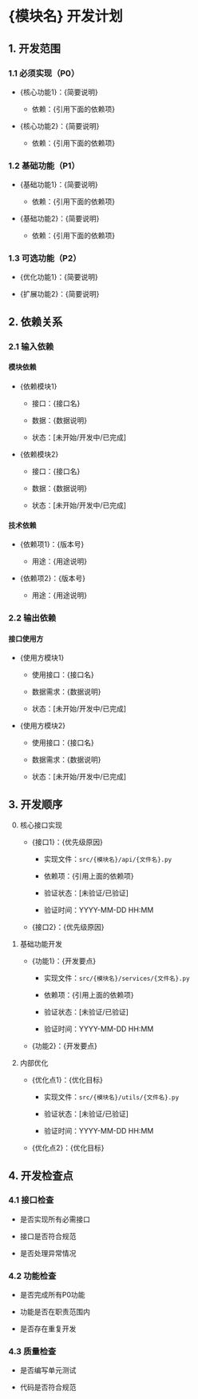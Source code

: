 # **{模块名} 开发计划**

## **1\. 开发范围**

### **1.1 必须实现（P0）**

- {核心功能1}：{简要说明}
    
    - 依赖：{引用下面的依赖项}
        
- {核心功能2}：{简要说明}
    
    - 依赖：{引用下面的依赖项}
        

### **1.2 基础功能（P1）**

- {基础功能1}：{简要说明}
    
    - 依赖：{引用下面的依赖项}
        
- {基础功能2}：{简要说明}
    
    - 依赖：{引用下面的依赖项}
        

### **1.3 可选功能（P2）**

- {优化功能1}：{简要说明}
    
- {扩展功能2}：{简要说明}
    

## **2\. 依赖关系**

### **2.1 输入依赖**

#### **模块依赖**

- {依赖模块1}
    
    - 接口：{接口名}
        
    - 数据：{数据说明}
        
    - 状态：[未开始/开发中/已完成]
        
- {依赖模块2}
    
    - 接口：{接口名}
        
    - 数据：{数据说明}
        
    - 状态：[未开始/开发中/已完成]
        

#### **技术依赖**

- {依赖项1}：{版本号}
    
    - 用途：{用途说明}
        
- {依赖项2}：{版本号}
    
    - 用途：{用途说明}
        

### **2.2 输出依赖**

#### **接口使用方**

- {使用方模块1}
    
    - 使用接口：{接口名}
        
    - 数据需求：{数据说明}
        
    - 状态：[未开始/开发中/已完成]
        
- {使用方模块2}
    
    - 使用接口：{接口名}
        
    - 数据需求：{数据说明}
        
    - 状态：[未开始/开发中/已完成]
        

## **3\. 开发顺序**

0. 核心接口实现
    
    - {接口1}：{优先级原因}
        
        - 实现文件：`src/{模块名}/api/{文件名}.py`
            
        - 依赖项：{引用上面的依赖项}
            
        - 验证状态：[未验证/已验证]
            
        - 验证时间：YYYY-MM-DD HH:MM
            
    - {接口2}：{优先级原因}
        
1. 基础功能开发
    
    - {功能1}：{开发要点}
        
        - 实现文件：`src/{模块名}/services/{文件名}.py`
            
        - 依赖项：{引用上面的依赖项}
            
        - 验证状态：[未验证/已验证]
            
        - 验证时间：YYYY-MM-DD HH:MM
            
    - {功能2}：{开发要点}
        
2. 内部优化
    
    - {优化点1}：{优化目标}
        
        - 实现文件：`src/{模块名}/utils/{文件名}.py`
            
        - 验证状态：[未验证/已验证]
            
        - 验证时间：YYYY-MM-DD HH:MM
            
    - {优化点2}：{优化目标}
        

## **4\. 开发检查点**

### **4.1 接口检查**

- 是否实现所有必需接口
    
- 接口是否符合规范
    
- 是否处理异常情况
    

### **4.2 功能检查**

- 是否完成所有P0功能
    
- 功能是否在职责范围内
    
- 是否存在重复开发
    

### **4.3 质量检查**

- 是否编写单元测试
    
- 代码是否符合规范

